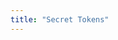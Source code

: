 ```yaml
---
title: "Secret Tokens"
---
```


<hero-mixed-cms section="AboutSecretTokensBridges">

</hero-mixed-cms>

<content-navigator-cms section="AboutSecretTokensBridges">


</content-navigator-cms>